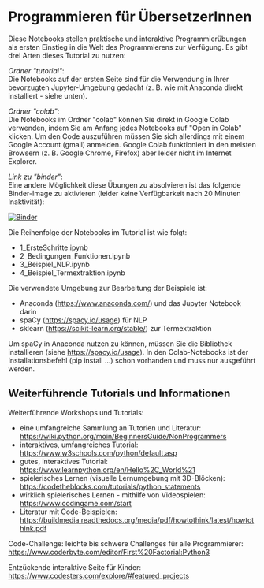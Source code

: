 # Programmieren für ÜbersetzerInnen 

Diese Notebooks stellen praktische und interaktive Programmierübungen als ersten Einstieg in die Welt des Programmierens zur Verfügung. Es gibt drei Arten dieses Tutorial zu nutzen: 

*Ordner "tutorial"*: <br>
Die Notebooks auf der ersten Seite sind für die Verwendung in Ihrer bevorzugten Jupyter-Umgebung gedacht (z. B. wie mit Anaconda direkt installiert - siehe unten). 

*Ordner "colab"*: <br>
Die Notebooks im Ordner "colab" können Sie direkt in Google Colab verwenden, indem Sie am Anfang jedes Notebooks auf "Open in Colab" klicken. Um den Code auszuführen müssen Sie sich allerdings mit einem Google Account (gmail) anmelden. Google Colab funktioniert in den meisten Browsern (z. B. Google Chrome, Firefox) aber leider nicht im Internet Explorer. 

*Link zu "binder"*:<br>
Eine andere Möglichkeit diese Übungen zu absolvieren ist das folgende Binder-Image zu aktivieren (leider keine Verfügbarkeit nach 20 Minuten Inaktivität):

[![Binder](https://mybinder.org/badge_logo.svg)](https://mybinder.org/v2/gh/dgromann/ProgrammingForTranslators/master)

Die Reihenfolge der Notebooks im Tutorial ist wie folgt: 
* 1_ErsteSchritte.ipynb
* 2_Bedingungen_Funktionen.ipynb
* 3_Beispiel_NLP.ipynb
* 4_Beispiel_Termextraktion.ipynb

Die verwendete Umgebung zur Bearbeitung der Beispiele ist:
* Anaconda (https://www.anaconda.com/) und das Jupyter Notebook darin
* spaCy (https://spacy.io/usage) für NLP
* sklearn (https://scikit-learn.org/stable/) zur Termextraktion

Um spaCy in Anaconda nutzen zu können, müssen Sie die Bibliothek installieren (siehe https://spacy.io/usage). In den Colab-Notebooks ist der Installationsbefehl (pip install ...) schon vorhanden und muss nur ausgeführt werden. 

## Weiterführende Tutorials und Informationen 

Weiterführende Workshops und Tutorials: 
* eine umfangreiche Sammlung an Tutorien und Literatur: https://wiki.python.org/moin/BeginnersGuide/NonProgrammers
* interaktives, umfangreiches Tutorial: https://www.w3schools.com/python/default.asp
* gutes, interaktives Tutorial: https://www.learnpython.org/en/Hello%2C_World%21
* spielerisches Lernen (visuelle Lernumgebung mit 3D-Blöcken): https://codetheblocks.com/tutorials/python_statements
* wirklich spielerisches Lernen - mithilfe von Videospielen: https://www.codingame.com/start 
* Literatur mit Code-Beispielen: https://buildmedia.readthedocs.org/media/pdf/howtothink/latest/howtothink.pdf 

Code-Challenge: 
leichte bis schwere Challenges für alle Programmierer: https://www.coderbyte.com/editor/First%20Factorial:Python3 

Entzückende interaktive Seite für Kinder: 
https://www.codesters.com/explore/#featured_projects 
  

